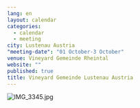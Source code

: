 ```yaml
---
lang: en
layout: calendar
categories: 
  - calendar
  - meeting
city: Lustenau Austria
"meeting-date": "01 October-3 October"
venue: Vineyard Gemeinde Rheintal
website: ""
published: true
title: Vineyard Gemeinde Lustenau Austria
---
```



![IMG_3345.jpg]({{site.baseurl}}/assets/images/IMG_3345.jpg)
